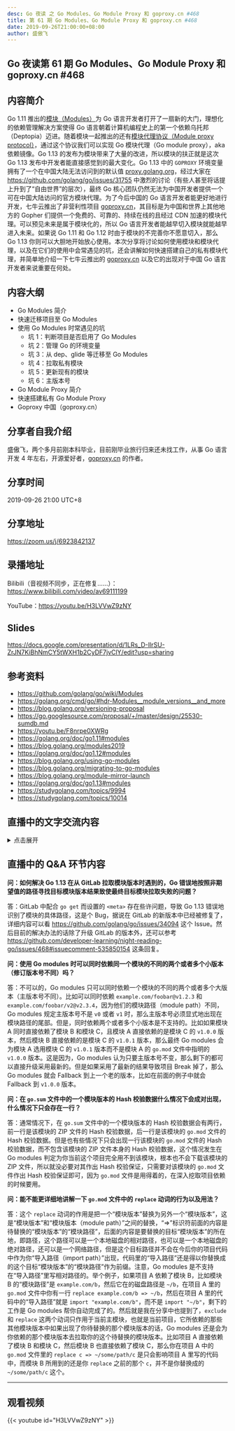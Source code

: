 ```yaml
---
desc: Go 夜读 之 Go Modules、Go Module Proxy 和 goproxy.cn #468
title: 第 61 期 Go Modules、Go Module Proxy 和 goproxy.cn #468
date: 2019-09-26T21:00:00+08:00
author: 盛傲飞
---
```


## Go 夜读第 61 期 Go Modules、Go Module Proxy 和 goproxy.cn #468

## 内容简介

Go 1.11 推出的[模块（Modules）](https://github.com/golang/go/wiki/Modules)为 Go 语言开发者打开了一扇新的大门，理想化的依赖管理解决方案使得 Go 语言朝着计算机编程史上的第一个依赖乌托邦（Deptopia）迈进。随着模块一起推出的还有[模块代理协议（Module proxy protocol）](https://golang.org/cmd/go/#hdr-Module_proxy_protocol)，通过这个协议我们可以实现 Go 模块代理（Go module proxy），aka 依赖镜像。Go 1.13 的发布为模块带来了大量的改进，所以模块的扶正就是这次 Go 1.13 发布中开发者能直接感觉到的最大变化。Go 1.13 中的 `GOPROXY` 环境变量拥有了一个在中国大陆无法访问到的默认值 [proxy.golang.org](https://proxy.golang.org)，经过大家在 https://github.com/golang/go/issues/31755 中激烈的讨论（有些人甚至将话提上升到了“自由世界”的层次），最终 Go 核心团队仍然无法为中国开发者提供一个可在中国大陆访问的官方模块代理。为了今后中国的 Go 语言开发者能更好地进行开发，七牛云推出了非营利性项目 [goproxy.cn](https://goproxy.cn)，其目标是为中国和世界上其他地方的 Gopher 们提供一个免费的、可靠的、持续在线的且经过 CDN 加速的模块代理。可以预见未来是属于模块化的，所以 Go 语言开发者能越早切入模块就能越早进入未来。如果说 Go 1.11 和 Go 1.12 时由于模块的不完善你不愿意切入，那么 Go 1.13 你则可以大胆地开始放心使用。本次分享将讨论如何使用模块和模块代理，以及在它们的使用中会常遇见的坑，还会讲解如何快速搭建自己的私有模块代理，并简单地介绍一下七牛云推出的 [goproxy.cn](https://goproxy.cn) 以及它的出现对于中国 Go 语言开发者来说重要在何处。

## 内容大纲

* Go Modules 简介
* 快速迁移项目至 Go Modules
* 使用 Go Modules 时常遇见的坑
	* 坑 1：判断项目是否启用了 Go Modules
	* 坑 2：管理 Go 的环境变量
	* 坑 3：从 dep、glide 等迁移至 Go Modules
	* 坑 4：拉取私有模块
	* 坑 5：更新现有的模块
	* 坑 6：主版本号
* Go Module Proxy 简介
* 快速搭建私有 Go Module Proxy
* Goproxy 中国（goproxy.cn）

## 分享者自我介绍

盛傲飞，两个多月前刚本科毕业，目前刚毕业旅行归来还未找工作，从事 Go 语言开发 4 年左右，开源爱好者，[goproxy.cn](https://goproxy.cn) 的作者。

## 分享时间

2019-09-26 21:00 UTC+8

## 分享地址

https://zoom.us/j/6923842137

## 录播地址

Bilibili（音视频不同步，正在修复……）：https://www.bilibili.com/video/av69111199

YouTube：https://youtu.be/H3LVVwZ9zNY

## Slides

https://docs.google.com/presentation/d/1LRs_D-IlrSU-ZrJN7KiBhNmCY5tWXH1b2CyDF7jvClY/edit?usp=sharing

## 参考资料

* https://github.com/golang/go/wiki/Modules
* https://golang.org/cmd/go/#hdr-Modules__module_versions__and_more
* https://blog.golang.org/versioning-proposal
* https://go.googlesource.com/proposal/+/master/design/25530-sumdb.md
* https://youtu.be/F8nrpe0XWRg
* https://golang.org/doc/go1.11#modules
* https://blog.golang.org/modules2019
* https://golang.org/doc/go1.12#modules
* https://blog.golang.org/using-go-modules
* https://blog.golang.org/migrating-to-go-modules
* https://blog.golang.org/module-mirror-launch
* https://golang.org/doc/go1.13#modules
* https://studygolang.com/topics/9994
* https://studygolang.com/topics/10014

## 直播中的文字交流内容

<details>
<summary>点击展开</summary>

```
00:06:46	shouge:	你好
00:37:28	tangyinpeng:	盛神好
00:37:31	tangyinpeng:	紧张不
00:37:48	盛傲飞:	可紧张了，我怎么连接不到语音啊
00:38:09	tangyinpeng:	进来的时候有电脑音频的
00:38:39	tangyinpeng:	左下角
00:38:43	tangyinpeng:	你看看
00:38:55	tangyinpeng:	解除静音
00:39:37	煎鱼:	11
00:39:39	煎鱼:	哟了
00:39:41	煎鱼:	有了
00:39:41	shouge:	可以
00:39:42	tangyinpeng:	有了
00:40:00	煎鱼:	11
00:40:11	cibudayi:	有了
00:40:17	煎鱼:	有的
00:40:30	煎鱼:	嗯嗯，等多一会吧。
00:40:47	shouge:	第一次来现场  以前都是看的回放 
00:40:52	mai yang:	再等一下开始
00:40:59	煎鱼:	哈哈淡定，等等到点再开始。
00:42:53	tangyinpeng:	有点
00:42:54	煎鱼:	是有点杂。
00:42:59	Kevin Bai:	有点
00:43:15	tangyinpeng:	有线耳机有木有
00:43:18	tangyinpeng:	苹果的还行
00:43:25	tangyinpeng:	好man
00:43:30	Kevin Bai:	嗡嗡的
00:43:31	cibudayi:	好多了
00:43:32	liuxuan:	有环境音效了
00:44:40	iPhone:	不开视频吗
00:44:53	煎鱼:	还行，我都听得清楚。
00:44:58	tangyinpeng:	还行
00:45:02	iPhone:	性感傲飞 在线直播 哈哈
00:45:24	蘇醒若蘅:	有点断断续续
00:45:34	Kevin Bai:	声音够大 但是有点嗡嗡的感觉
00:45:46	mai yang:	可以开始了
00:46:34	煎鱼:	可以开始了。
00:46:44	煎鱼:	不慌。
00:48:00	shouge:	我开始以为你是七牛的
00:48:02	shouge:	哈哈哈
00:49:20	hanyouqing:	没有声音？
00:49:46	tangyinpeng:	有
00:50:01	hanyouqing:	呃，我退出重进下试试，谢谢
00:50:27	热心市民孙先生:	改一下声音输出设备
00:55:21	cluas:	声音无了 是我卡了吗
00:55:27	cluas:	又有了
00:55:28	Wang:	1
00:55:35	Lx:	有吗？
00:55:35	hanyu:	1
00:55:39	煎鱼:	1
00:55:43	锦锐:	1
00:56:36	hanyouqing:	我网络不好····，请问后面会分享PPT和视频么～
00:56:55	shouge:	有
00:57:11	hanyouqing:	通过什么途径发出来
00:57:18	Lx:	会有录播,ppt 在 google 上。。另外 你们真的有声音吗？
00:57:19	shouge:	b站 youtube都有回放
00:57:36	Quintin Zhang:	有声音啊
00:57:41	shouge:	有声音的啊 
00:57:42	Quintin Zhang:	你用什么客户端的
00:57:47	cluas:	有声音
00:57:50	Quintin Zhang:	https://meetzoom.net/client/latest/ZoomInstaller.exe
00:57:59	Quintin Zhang:	下载这个
00:58:05	Quintin Zhang:	windows的
00:58:14	cluas:	就是信号一般 跟电话信号不好的时候差不多
00:58:38	Quintin Zhang:	不用爬，
00:58:48	Quintin Zhang:	直接下载这个包就可以中国使用
00:58:49	Kevin Bai:	不好意思发错了 quintin
00:59:01	Kevin Bai:	估计是翻墙的，网络不好
00:59:11	Quintin Zhang:	我刚才发的是国内版本
00:59:27	Quintin Zhang:	可以在国内使用 把 vpn 关掉
00:59:39	cluas:	比看录像好多了 录像模糊到怀疑人生
00:59:43	煎鱼:	666
01:00:31	Quintin Zhang:	本地录制 效果取决于 本人的网络。。
01:00:52	Quintin Zhang:	https://meetzoom.net/download
01:01:10	oliverch:	回看录像 体验很糟糕 上一期的音画不同步很严重
01:01:25	Quintin Zhang:	用梯子的 质量不好的 可以关闭 梯子，使用我发的link 下载client
01:01:27	Quintin Zhang:	https://meetzoom.net/download
01:03:26	cluas:	mac 可以吗
01:03:40	cluas:	不开梯子
01:03:41	Quintin Zhang:	https://meetzoom.net/download
01:03:44	Quintin Zhang:	可以的
01:03:50	Quintin Zhang:	所有平台都可以了
01:04:02	cluas:	这里跟.us域名下下的是同一个apk
01:04:05	cluas:	pkg
01:04:26	cluas:	我关梯子试试
01:04:31	Quintin Zhang:	不一样的 国内要求实名制
01:04:55	tangyinpeng:	没有
01:04:58	煎鱼:	111
01:04:59	郭源:	没
01:05:12	煎鱼:	我们这还看得到。
01:05:17	tangyinpeng:	不开梯子进不来的
01:05:25	Ricardo:	能看到
01:05:25	JACK:	可以看到
01:05:42	Quintin Zhang:	https://meetzoom.net/download
01:05:49	Quintin Zhang:	用这个里面的客户端
01:05:52	faultzone:	开始了？
01:05:55	Quintin Zhang:	绝对可以
01:06:02	faultzone:	好难呀
01:06:08	cluas:	我梯子关了
01:06:08	cluas:	进来了 音效好多了 没卡顿了
01:06:17	Quintin Zhang:	肯定的
01:06:48	Quintin Zhang:	sorry 最近我们正在努力解决 zoom 中国的问题
01:14:46	煎鱼:	111
01:14:47	煎鱼:	在
01:14:54	shouge:	没问题 
01:26:36	JACK:	PPT会分享吗？
01:27:59	煎鱼:	分享结束后会公开PPT。
01:28:40	oliverch:	sum.golang.google.cn 这个sumdb 的可以用
01:31:21	tangyinpeng:	没声音了
01:31:24	tangyinpeng:	我的问题吗
01:31:36	佳飞 邱:	我是正常
01:31:39	煎鱼:	我有
01:31:41	JACK:	我有
01:32:03	mai yang:	你自己检查一下网络
01:33:03	“Joey”的 iPhone:	不好意思，晚到了和goproxy.io有什么区别
01:35:32	cluas:	可能代码里带了宣传视频
01:35:54	oliverch:	/强
01:38:01	mai yang:	👍七牛云和傲飞
01:38:34	煎鱼:	11
01:38:41	tangyinpeng:	字体小
01:38:49	haohongfan:	确实有点小
01:38:54	haohongfan:	1
01:38:54	Kevin Bai:	太小了
01:38:55	tangyinpeng:	再大点
01:38:57	cjh:	再大点.
01:39:03	tangyinpeng:	大大大
01:39:22	tangyinpeng:	差不多了
01:39:25	tangyinpeng:	小
01:39:27	tangyinpeng:	网页
01:48:14	cluas:	同vim党  你的tmux加vim不卡吗…
01:48:19	煎鱼:	6666
01:48:27	shouge:	不卡啊
01:48:30	alphababy:	确实快
01:48:36	cluas:	终端用的哪个
01:48:45	weiluoliang:	vim大佬
01:48:45	Quintin Zhang:	都是大佬。。这样会带坏小朋友的。。
01:48:51	alphababy:	Iterm2 吧
01:49:04	weiluoliang:	我也用iTerm2
01:49:06	shouge:	还好吧 可能安装了什么插件
01:49:12	cluas:	我用自带的 好卡 尤其是向下滚屏的时候
01:49:23	weiluoliang:	自带的不好用
01:49:47	shouge:	Neovim 
01:50:05	cluas:	我是nvim
01:50:19	cluas:	在tmux里会卡 在终端直接开vim不会
02:03:58	shouge:	不是会删除 cache嘛？
02:04:04	cluas:	来讲下终端呀
02:04:09	cluas:	我的终端巨卡
02:04:12	tangyinpeng:	大家提问
02:04:14	煎鱼:	大家有问题的可以说。
02:04:15	tangyinpeng:	或者语音
02:04:23	houruxin:	有个问题想问问
02:04:49	alphababy:	大佬 分享下你的go多版本管理呀
02:04:52	tangyinpeng:	听得见
02:05:10	shouge:	go  最新的版本 
02:06:49	hanyu:	也可以发微信群里
02:06:51	644262163:	是不是公司的gitlab版本比较低
02:06:52	煎鱼:	有截图么，报错信息什么的。
02:06:55	tangyinpeng:	聊天框打字啥的
02:07:53	cluas:	dotfile链接可以发下吗
02:08:09	houruxin:	go get gitlab.51y5.net/houruxin/EtcdClient
go: finding gitlab.51y5.net/houruxin/EtcdClient latest
go get gitlab.51y5.net/houruxin/EtcdClient: git ls-remote -q https://gitlab.51y5.net/houruxin.git in /Users/houruxin/Documents/golang/pkg/mod/cache/vcs/1987238e5f8450887f471b9feb5b0cad955ee995627ce1eed61f207f66d0e356: exit status 128:
	GitLab: The project you were looking for could not be found.
	fatal: Could not read from remote repository.

	Please make sure you have the correct access rights
	and the repository exists.
这里EtcdClient是一个我自己打包的内部repo，然后可以看到这个go get已经找到了这个repo，但是在后面go get的时候它会先去git ls-remote -q https://gitlab.51y5.net/houruxin.git， 但是houruxin这个只是内部gitlab中的一个域名，并不是一个项目，所以这个肯定会报错。但是关闭GO111MODULE，通过老的方式做go get，又不会出错 
02:08:15	王克亚的 iPhone:	我想问下go语言一般怎么打包发布的
02:08:46	644262163:	gitlab是subgroup有问题 11.7修复的
02:09:45	oliverch:	看错误信息 是 权限的问题吧
02:10:48	oliverch:	同时依赖一个依赖库的不同小版本 怎么搞
02:12:01	煎鱼:	example.com/apple v0.1.2 h1:哈希值
example.com/apple v0.1.2/go.mod h1:哈希值

刚刚有提到 go.sum 下，apple v0.1.2 h1 和 apple v0.1.2/go.mod h1 不一定是成对出现，那什么情况下有前者，又或是只有后者，又或是什么情况下两个会同时都出现？
02:12:03	oliverch:	了解了
02:13:21	煎鱼:	了解。
02:13:43	煎鱼:	Go Modules 目前来看，官方还有其他规划么。
02:13:52	佳飞 邱:	go get 的类库会缓存在本地一份吗？
02:15:33	cjh:	如果我的GOPATH=/aaa:/bbb 这个时候是存储在/aaa/pkg目录下面吗?
02:16:26	alphababy:	啥网站呀？可以发个域名？
02:17:02	oliverch:	https://gfw.go101.org/article/101.html go101
02:17:06	shouge:	https://go101.org/
02:17:09	alphababy:	thx
02:17:19	王克亚的 iPhone:	你们都刷leetcode算法吗，感觉好难
02:17:54	alphababy:	你去耍耍acm，就会发现lc简单好多
02:17:59	shouge:	有时间会刷 
02:18:27	oliverch:	算法 好浪费时间啊
02:18:31	alphababy:	Acm 太累了，扛不住
02:18:36	oliverch:	顶不住
02:18:45	alphababy:	算法才是灵魂，个人看法
02:18:49	王克亚的 iPhone:	哈哈
02:19:58	shouge:	哈哈哈
02:20:01	alphababy:	我也太菜了
02:20:12	weiluoliang:	docker
02:20:26	oliverch:	太过分了/哈哈
02:20:35	oliverch:	k8s/docker etcd
02:21:35	alphababy:	遇到什么学什么，我室友就是这样
02:21:41	IPhone7:	Golang源码有深入阅读吗
02:22:16	王克亚的 iPhone:	对GPM有深入了解过没
02:22:32	shouge:	at 错了 我是想发公屏的 
02:22:38	alphababy:	太深入就是理论了，了解了解进行了，
02:22:43	Quintin Zhang:	兴趣引发需求 需求驱动兴趣
02:22:55	cluas:	tmux
02:22:57	cluas:	哈哈哈哈
02:22:58	alphababy:	删掉抖音
02:23:26	cluas:	alfred
02:23:28	oliverch:	用 Google 代替 Baidu
02:23:42	alphababy:	安利一个 软件 叫 Mos，上github上可以搜到
02:23:45	Kevin Bai:	Dash 还是不错的，除了升级大版本时
02:23:47	cluas:	离线文档
02:24:57	alphababy:	fzf 安利
02:25:00	hawken:	zsh
02:25:01	shouge:	自由开发者 
02:25:05	shouge:	好舒服 
02:25:18	oliverch:	vscode 的远程开发 感觉okey
02:25:21	cluas:	linux系统上的vim体验 优于mac
02:25:25	cluas:	亲身体验
02:25:46	shouge:	zsh tmux vim
02:25:51	shouge:	三剑客
02:27:07	cluas:	而且Alfred用的就是它的缓存
02:27:16	cluas:	不过可定制化强一点
02:27:35	shouge:	 感谢分享 收拾收拾先下班了 
02:27:50	cluas:	辛苦
02:27:55	alphababy:	真实，996实锤了
02:28:06	cluas:	我们7点下班
02:28:12	cluas:	还是比较养老
02:28:13	煎鱼:	辛苦了
02:28:17	shouge:	羡慕自由开发者啊
02:28:24	mai yang:	辛苦了
02:28:26	alphababy:	多版本的管理切换时怎么样子的
02:28:27	IPhone7:	怎么进群
02:28:31	alphababy:	分享下被
02:28:45	煎鱼:	内推你免试啊哈哈哈。
02:28:54	shouge:	饶哥 
02:28:58	mai yang:	mai_yang 微信
02:29:01	shouge:	经常看你文章
02:29:11	王克亚的 iPhone:	多谢
02:29:22	shouge:	我也姓饶  哈哈哈 
02:29:28	煎鱼:	感谢。
02:29:33	cluas:	谢谢
02:29:34	全成 饶:	大家好多问题都是从夜读 github 上看到的
02:29:35	佳飞 邱:	感谢分享
02:29:38	tangyinpeng:	感谢
02:29:40	cjh:	谢谢分享.
02:29:44	alphababy:	感谢
02:29:45	tangyinpeng:	辛苦了
02:29:50	oliverch:	辛苦了
02:29:50	shouge:	感谢分享 
02:29:52	Quintin Zhang:	感谢
02:29:52	gopher:	谢谢 辛苦了
02:29:55	煎鱼:	Gl.
02:29:55	weiluoliang:	感谢分享
02:30:00	chrisSun:	感谢
02:30:00	bocai:	感谢分享
02:30:01	煎鱼:	对
```

</details>

## 直播中的 Q&A 环节内容

**问：如何解决 Go 1.13 在从 GitLab 拉取模块版本时遇到的，Go 错误地按照非期望值的路径寻找目标模块版本结果致使最终目标模块拉取失败的问题？**

答：GitLab 中配合 `go get` 而设置的 `<meta>` 存在些许问题，导致 Go 1.13 错误地识别了模块的具体路径，这是个 Bug，据说在 GitLab 的新版本中已经被修复了，详细内容可以看 https://github.com/golang/go/issues/34094 这个 Issue。然后目前的解决办法的话除了升级 GitLab 的版本外，还可以参考 https://github.com/developer-learning/night-reading-go/issues/468#issuecomment-535850154 这条回复。

**问：使用 Go modules 时可以同时依赖同一个模块的不同的两个或者多个小版本（修订版本号不同）吗？**

答：不可以的，Go modules 只可以同时依赖一个模块的不同的两个或者多个大版本（主版本号不同）。比如可以同时依赖 `example.com/foobar@v1.2.3` 和 `example.com/foobar/v2@v2.3.4`，因为他们的模块路径（module path）不同，Go modules 规定主版本号不是 `v0` 或者 `v1` 时，那么主版本号必须显式地出现在模块路径的尾部。但是，同时依赖两个或者多个小版本是不支持的。比如如果模块 A 同时直接依赖了模块 B 和模块 C，且模块 A 直接依赖的是模块 C 的 `v1.0.0` 版本，然后模块 B 直接依赖的是模块 C 的 `v1.0.1` 版本，那么最终 Go modules 会为模块 A 选用模块 C 的 `v1.0.1` 版本而不是模块 A 的 `go.mod` 文件中指明的 `v1.0.0` 版本。这是因为，Go modules 认为只要主版本号不变，那么剩下的都可以直接升级采用最新的。但是如果采用了最新的结果导致项目 Break 掉了，那么 Go modules 就会 Fallback 到上一个老的版本，比如在前面的例子中就会 Fallback 到 `v1.0.0` 版本。

**问：在 `go.sum` 文件中的一个模块版本的 Hash 校验数据什么情况下会成对出现，什么情况下只会存在一行？**

答：通常情况下，在 `go.sum` 文件中的一个模块版本的 Hash 校验数据会有两行，前一行是该模块的 ZIP 文件的 Hash 校验数据，后一行是该模块的 `go.mod` 文件的 Hash 校验数据。但是也有些情况下只会出现一行该模块的 `go.mod` 文件的 Hash 校验数据，而不包含该模块的 ZIP 文件本身的 Hash 校验数据，这个情况发生在 Go modules 判定为你当前这个项目完全用不到该模块，根本也不会下载该模块的 ZIP 文件，所以就没必要对其作出 Hash 校验保证，只需要对该模块的 `go.mod` 文件作出 Hash 校验保证即可，因为 `go.mod` 文件是用得着的，在深入挖取项目依赖的时候要用。

**问：能不能更详细地讲解一下 `go.mod` 文件中的 `replace` 动词的行为以及用法？**

答：这个 `replace` 动词的作用是把一个“模块版本”替换为另外一个“模块版本”，这是“模块版本”和“模块版本（module path）”之间的替换，“=>”标识符前面的内容是待替换的“模块版本”的“模块路径”，后面的内容是要替换的目标“模块版本”的所在地，即路径，这个路径可以是一个本地磁盘的相对路径，也可以是一个本地磁盘的绝对路径，还可以是一个网络路径，但是这个目标路径并不会在今后你的项目代码中作为你“导入路径（import path）”出现，代码里的“导入路径”还是得以你替换成的这个目标“模块版本”的“模块路径”作为前缀。注意，Go modules 是不支持在“导入路径”里写相对路径的。举个例子，如果项目 A 依赖了模块 B，比如模块 B 的“模块路径”是 `example.com/b`，然后它在的磁盘路径是 `~/b`，在项目 A 里的 `go.mod` 文件中你有一行 `replace example.com/b => ~/b`，然后在项目 A 里的代码中的“导入路径”就是 `import "example.com/b"`，而不是 `import "~/b"`，剩下的工作是 Go modules 帮你自动完成了的。然后就是我在分享中也提到了，`exclude` 和 `replace` 这两个动词只作用于当前主模块，也就是当前项目，它所依赖的那些其他模块版本中如果出现了你待替换的那个模块版本的话，Go modules 还是会为你依赖的那个模块版本去拉取你的这个待替换的模块版本。比如项目 A 直接依赖了模块 B 和模块 C，然后模块 B 也直接依赖了模块 C，那么你在项目 A 中的 `go.mod` 文件里的 `replace c => ~/some/path/c` 是只会影响项目 A 里写的代码中，而模块 B 所用到的还是你 `replace` 之前的那个 `c`，并不是你替换成的 `~/some/path/c` 这个。


---

## 观看视频

{{< youtube id="H3LVVwZ9zNY" >}}